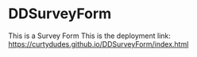 # DDSurveyForm
This is a Survey Form
This is the deployment link: https://curtydudes.github.io/DDSurveyForm/index.html
